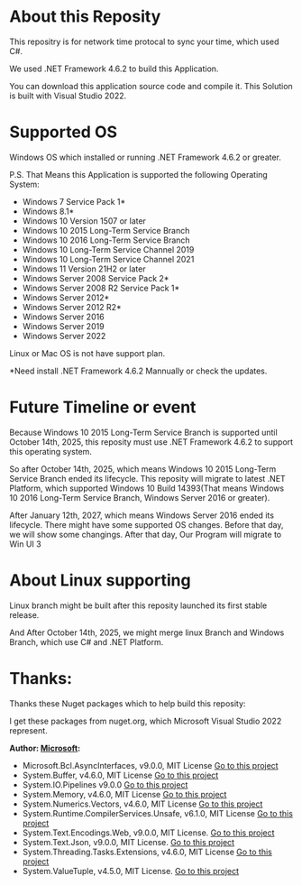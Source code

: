 # About this Reposity

This repositry is for network time protocal to sync your time, which used C#. 

We used .NET Framework 4.6.2 to build this Application.

You can download this application source code and compile it. This Solution is built with Visual Studio 2022.

# Supported OS

Windows OS which installed or running .NET Framework 4.6.2 or greater.

P.S. That Means this Application is supported the following Operating System:
- Windows 7 Service Pack 1*
- Windows 8.1*
- Windows 10 Version 1507 or later
- Windows 10 2015 Long-Term Service Branch
- Windows 10 2016 Long-Term Service Branch
- Windows 10 Long-Term Service Channel 2019
- Windows 10 Long-Term Service Channel 2021
- Windows 11 Version 21H2 or later
- Windows Server 2008 Service Pack 2*
- Windows Server 2008 R2 Service Pack 1*
- Windows Server 2012*
- Windows Server 2012 R2*
- Windows Server 2016
- Windows Server 2019
- Windows Server 2022

Linux or Mac OS is not have support plan.

*Need install .NET Framework 4.6.2 Mannually or check the updates.

# Future Timeline or event
Because Windows 10 2015 Long-Term Service Branch is supported until October 14th, 2025, this reposity must use .NET Framework 4.6.2 to support this operating system.

So after October 14th, 2025, which means Windows 10 2015 Long-Term Service Branch ended its lifecycle. This reposity will migrate to latest .NET Platform, which supported Windows 10 Build 14393(That means Windows 10 2016 Long-Term Service Branch, Windows Server 2016 or greater). 

After January 12th, 2027, which means Windows Server 2016 ended its lifecycle. There might have some supported OS changes. Before that day, we will show some changings. After that day, Our Program will migrate to Win UI 3

# About Linux supporting

Linux branch might be built after this reposity launched its first stable release.

And After October 14th, 2025, we might merge linux Branch and Windows Branch, which use C# and .NET Platform.



# Thanks:

Thanks these Nuget packages which to help build this reposity:

I get these packages from nuget.org, which Microsoft Visual Studio 2022 represent.

**Author: [Microsoft](https://github.com/microsoft):**

- Microsoft.Bcl.AsyncInterfaces, v9.0.0, MIT License [Go to this project](https://dot.net/)
- System.Buffer, v4.6.0, MIT License [Go to this project](https://github.com/dotnet/maintenance-packages)
- System.IO.Pipelines v9.0.0 [Go to this project](https://dot.net/)
- System.Memory, v4.6.0, MIT License [Go to this project](https://github.com/dotnet/maintenance-packages)
- System.Numerics.Vectors, v4.6.0, MIT License [Go to this project](https://github.com/dotnet/maintenance-packages)
- System.Runtime.CompilerServices.Unsafe, v6.1.0, MIT License [Go to this project](https://github.com/dotnet/maintenance-packages)
- System.Text.Encodings.Web, v9.0.0, MIT License. [Go to this project](https://dot.net/)
- System.Text.Json, v9.0.0, MIT License. [Go to this project](https://dot.net/)
- System.Threading.Tasks.Extensions, v4.6.0, MIT License [Go to this project](https://github.com/dotnet/maintenance-packages)
- System.ValueTuple, v4.5.0, MIT License. [Go to this project](https://dot.net/)
